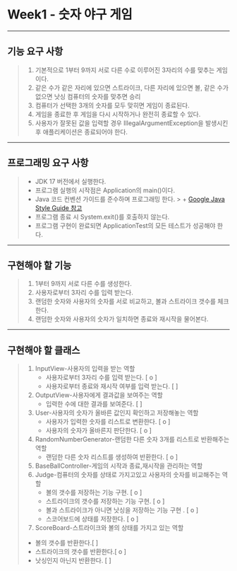 # Week1 - 숫자 야구 게임
------------

## 기능 요구 사항

> 1. 기본적으로 1부터 9까지 서로 다른 수로 이루어진 3자리의 수를 맞추는 게임이다.
> 2. 같은 수가 같은 자리에 있으면 스트라이크, 다른 자리에 있으면 볼, 같은 수가 없으면 낫싱 컴퓨터의 숫자를 맞추면 승리
> 3. 컴퓨터가 선택한 3개의 숫자를 모두 맞히면 게임이 종료된다.
> 4. 게임을 종료한 후 게임을 다시 시작하거나 완전히 종료할 수 있다.
> 5. 사용자가 잘못된 값을 입력할 경우 IllegalArgumentException을 발생시킨 후 애플리케이션은 종료되어야 한다.
------------

## 프로그래밍 요구 사항

> + JDK 17 버전에서 실행한다.
> + 프로그램 실행의 시작점은 Application의 main()이다.
> + Java 코드 컨벤션 가이드를 준수하며 프로그래밍 한다.
    >   + [Google Java Style Guide 참고](https://github.com/woowacourse/woowacourse-docs/tree/main/styleguide/java)
> + 프로그램 종료 시 System.exit()를 호출하지 않는다.
> + 프로그램 구현이 완료되면 ApplicationTest의 모든 테스트가 성공해야 한다.
------------

## 구현해야 할 기능

> 1. 1부터 9까지 서로 다른 수를 생성한다.
> 2. 사용자로부터 3자리 수를 입력 받는다.
> 3. 랜덤한 숫자와 사용자의 숫자를 서로 비교하고, 볼과 스트라이크 갯수를 체크한다.
> 4. 랜덤한 숫자와 사용자의 숫자가 일치하면 종료와 재시작을 물어본다.
------------

## 구현해야 할 클래스

> 1. InputView-사용자의 입력을 받는 역할
>    - 사용자로부터 3자리 수를 입력 받는다. [ o ]
>    - 사용자로부터 종료와 재시작 여부를 입력 받는다. [ ]
> 2. OutputView-사용자에게 결과값을 보여주는 역할
>    - 입력한 수에 대한 결과를 보여준다. [ ]
> 3. User-사용자의 숫자가 올바른 값인지 확인하고 저장해놓는 역할
>    - 사용자가 입력한 숫자를 리스트로 변환한다. [ o ]
>    - 사용자의 숫자가 올바른지 판단한다. [ o ]
> 4. RandomNumberGenerator-랜덤한 다른 숫자 3개를 리스트로 반환해주는 역할
>    - 랜덤한 다른 숫자 리스트를 생성하여 반환한다. [ o ]
> 5. BaseBallController-게임의 시작과 종료,재시작을 관리하는 역할
> 6. Judge-컴퓨터의 숫자를 상태로 가지고있고 사용자의 숫자를 비교해주는 역할
>    - 볼의 갯수를 저장하는 기능 구현. [ o ]
>    - 스트라이크의 갯수를 저장하는 기능 구현. [ o ]
>    - 볼과 스트라이크가 아니면 낫싱을 저장하는 기능 구현 . [ o ]
>    - 스코어보드에 상태를 저장한다. [ o ]
> 7. ScoreBoard-스트라이크와 볼의 상태를 가지고 있는 역할
>   - 볼의 갯수를 반환한다.[ ]
>   - 스트라이크의 갯수를 반환한다.[ o ]
>   - 낫싱인지 아닌지 반환한다. [ ]

